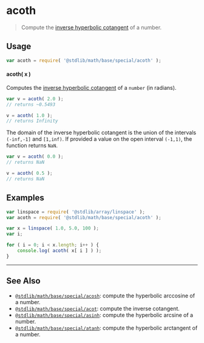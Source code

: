 <!--

@license Apache-2.0

Copyright (c) 2018 The Stdlib Authors.

Licensed under the Apache License, Version 2.0 (the "License");
you may not use this file except in compliance with the License.
You may obtain a copy of the License at

   http://www.apache.org/licenses/LICENSE-2.0

Unless required by applicable law or agreed to in writing, software
distributed under the License is distributed on an "AS IS" BASIS,
WITHOUT WARRANTIES OR CONDITIONS OF ANY KIND, either express or implied.
See the License for the specific language governing permissions and
limitations under the License.

-->

# acoth

> Compute the [inverse hyperbolic cotangent][hyperbolic-arctangent] of a number.

<section class="usage">

## Usage

```javascript
var acoth = require( '@stdlib/math/base/special/acoth' );
```

#### acoth( x )

Computes the [inverse hyperbolic cotangent][hyperbolic-arctangent] of a `number` (in radians).

```javascript
var v = acoth( 2.0 );
// returns ~0.5493

v = acoth( 1.0 );
// returns Infinity
```

The domain of the inverse hyperbolic cotangent is the union of the intervals `(-inf,-1]` and `[1,inf)`. If provided a value on the open interval `(-1,1)`, the function returns `NaN`.

```javascript
var v = acoth( 0.0 );
// returns NaN

v = acoth( 0.5 );
// returns NaN
```

</section>

<!-- /.usage -->

<section class="examples">

## Examples

<!-- eslint no-undef: "error" -->

```javascript
var linspace = require( '@stdlib/array/linspace' );
var acoth = require( '@stdlib/math/base/special/acoth' );

var x = linspace( 1.0, 5.0, 100 );
var i;

for ( i = 0; i < x.length; i++ ) {
    console.log( acoth( x[ i ] ) );
}
```

</section>

<!-- /.examples -->

<!-- Section for related `stdlib` packages. Do not manually edit this section, as it is automatically populated. -->

<section class="related">

* * *

## See Also

-   <span class="package-name">[`@stdlib/math/base/special/acosh`][@stdlib/math/base/special/acosh]</span><span class="delimiter">: </span><span class="description">compute the hyperbolic arccosine of a number.</span>
-   <span class="package-name">[`@stdlib/math/base/special/acot`][@stdlib/math/base/special/acot]</span><span class="delimiter">: </span><span class="description">compute the inverse cotangent.</span>
-   <span class="package-name">[`@stdlib/math/base/special/asinh`][@stdlib/math/base/special/asinh]</span><span class="delimiter">: </span><span class="description">compute the hyperbolic arcsine of a number.</span>
-   <span class="package-name">[`@stdlib/math/base/special/atanh`][@stdlib/math/base/special/atanh]</span><span class="delimiter">: </span><span class="description">compute the hyperbolic arctangent of a number.</span>

</section>

<!-- /.related -->

<!-- Section for all links. Make sure to keep an empty line after the `section` element and another before the `/section` close. -->

<section class="links">

[hyperbolic-arctangent]: https://en.wikipedia.org/wiki/Inverse_hyperbolic_function

<!-- <related-links> -->

[@stdlib/math/base/special/acosh]: https://github.com/stdlib-js/math/tree/main/base/special/acosh

[@stdlib/math/base/special/acot]: https://github.com/stdlib-js/math/tree/main/base/special/acot

[@stdlib/math/base/special/asinh]: https://github.com/stdlib-js/math/tree/main/base/special/asinh

[@stdlib/math/base/special/atanh]: https://github.com/stdlib-js/math/tree/main/base/special/atanh

<!-- </related-links> -->

</section>

<!-- /.links -->
